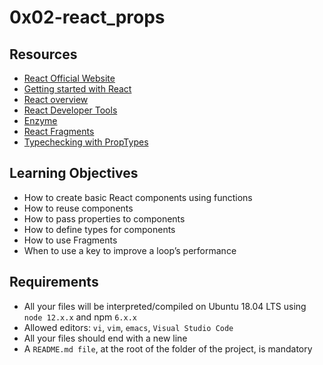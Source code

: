 # 0x02-react_props

## Resources
- [React Official Website](https://intranet.hbtn.io/rltoken/AzZmM3L5OquFYJWHe8g2bw)
- [Getting started with React](https://intranet.hbtn.io/rltoken/7weCeGmqmeFasQ0zbsZ37Q)
- [React overview](https://intranet.hbtn.io/rltoken/Xn3ZnrOw6SJWUx9lNneiXg)
- [React Developer Tools](https://intranet.hbtn.io/rltoken/X5odRXkXICE_i-HSZ-SZ1Q)
- [Enzyme](https://intranet.hbtn.io/rltoken/PjUDhdib15XTXc600_0i3g)
- [React Fragments](https://intranet.hbtn.io/rltoken/hFRPtNmD4SyIhT7r7uD3Uw)
- [Typechecking with PropTypes](https://intranet.hbtn.io/rltoken/HQHXn22XJNgnHBdy-gkbyw0)

## Learning Objectives
- How to create basic React components using functions
- How to reuse components
- How to pass properties to components
- How to define types for components
- How to use Fragments
- When to use a key to improve a loop’s performance

## Requirements
- All your files will be interpreted/compiled on Ubuntu 18.04 LTS using ```node 12.x.x``` and npm ```6.x.x```
- Allowed editors: ```vi```, ```vim```, ```emacs```, ```Visual Studio Code```
- All your files should end with a new line
- A ```README.md file```, at the root of the folder of the project, is mandatory